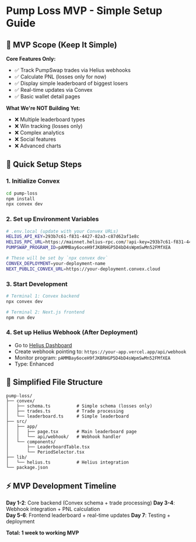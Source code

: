 # Pump Loss MVP - Simple Setup Guide

## 🎯 MVP Scope (Keep It Simple)

**Core Features Only:**
- ✅ Track PumpSwap trades via Helius webhooks
- ✅ Calculate PNL (losses only for now)
- ✅ Display simple leaderboard of biggest losers
- ✅ Real-time updates via Convex
- ✅ Basic wallet detail pages

**What We're NOT Building Yet:**
- ❌ Multiple leaderboard types
- ❌ Win tracking (losses only)
- ❌ Complex analytics
- ❌ Social features
- ❌ Advanced charts

## 🚀 Quick Setup Steps

### 1. Initialize Convex
```bash
cd pump-loss
npm install
npx convex dev
```

### 2. Set up Environment Variables
```bash
# .env.local (update with your Convex URLs)
HELIUS_API_KEY=293b7c61-f831-4427-82a3-c87d62af1e8c
HELIUS_RPC_URL=https://mainnet.helius-rpc.com/?api-key=293b7c61-f831-4427-82a3-c87d62af1e8c
PUMPSWAP_PROGRAM_ID=pAMMBay6oceH9fJKBRHGP5D4bD4sWpmSwMn52FMfXEA

# These will be set by `npx convex dev`
CONVEX_DEPLOYMENT=your-deployment-name
NEXT_PUBLIC_CONVEX_URL=https://your-deployment.convex.cloud
```

### 3. Start Development
```bash
# Terminal 1: Convex backend
npx convex dev

# Terminal 2: Next.js frontend  
npm run dev
```

### 4. Set up Helius Webhook (After Deployment)
- Go to [Helius Dashboard](https://dev.helius.xyz/dashboard)
- Create webhook pointing to: `https://your-app.vercel.app/api/webhook`
- Monitor program: `pAMMBay6oceH9fJKBRHGP5D4bD4sWpmSwMn52FMfXEA`
- Type: Enhanced

## 📁 Simplified File Structure

```
pump-loss/
├── convex/
│   ├── schema.ts          # Simple schema (losses only)
│   ├── trades.ts          # Trade processing
│   └── leaderboard.ts     # Simple leaderboard
├── src/
│   ├── app/
│   │   ├── page.tsx       # Main leaderboard page
│   │   └── api/webhook/   # Webhook handler
│   └── components/
│       ├── LeaderboardTable.tsx
│       └── PeriodSelector.tsx
├── lib/
│   └── helius.ts          # Helius integration
└── package.json
```

## ⚡ MVP Development Timeline

**Day 1-2**: Core backend (Convex schema + trade processing)
**Day 3-4**: Webhook integration + PNL calculation  
**Day 5-6**: Frontend leaderboard + real-time updates
**Day 7**: Testing + deployment

**Total: 1 week to working MVP**